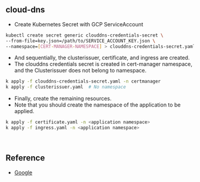 ## cloud-dns

- Create Kubernetes Secret with GCP ServiceAccount

```bash
kubectl create secret generic clouddns-credentials-secret \
--from-file=key.json=/path/to/SERVICE_ACCOUNT_KEY.json \
--namespace=[CERT-MANAGER-NAMESPACE] > clouddns-credentials-secret.yaml
```

- And sequentially, the clusterissuer, certificate, and ingress are created.
- The clouddns credentials secret is created in cert-manager namespace, and the Clusterissuer does not belong to namespace.

```bash
k apply -f clouddns-credentials-secret.yaml -n certmanager
k apply -f clusterissuer.yaml  # No namespace
```

- Finally, create the remaining resources.
- Note that you should create the namespace of the application to be applied.

```bash
k apply -f certificate.yaml -n <application namespace>
k apply -f ingress.yaml -n <application namespace>
```

<br/>

## Reference
- [Google](https://cert-manager.io/docs/configuration/acme/dns01/google/)